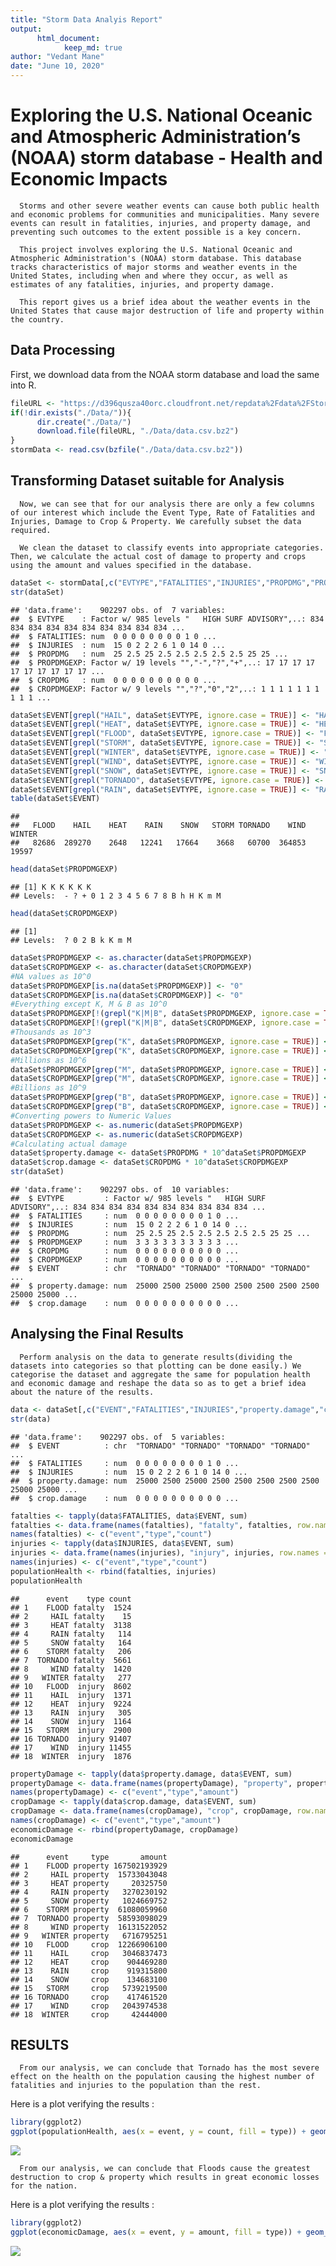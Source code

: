 ```yaml
---
title: "Storm Data Analyis Report"
output:
      html_document:
            keep_md: true
author: "Vedant Mane"
date: "June 10, 2020"
---
```


# Exploring the U.S. National Oceanic and Atmospheric Administration’s (NOAA) storm database - Health and Economic Impacts

      Storms and other severe weather events can cause both public health and economic problems for communities and municipalities. Many severe events can result in fatalities, injuries, and property damage, and preventing such outcomes to the extent possible is a key concern.

      This project involves exploring the U.S. National Oceanic and Atmospheric Administration's (NOAA) storm database. This database tracks characteristics of major storms and weather events in the United States, including when and where they occur, as well as estimates of any fatalities, injuries, and property damage.

      This report gives us a brief idea about the weather events in the United States that cause major destruction of life and property within the country.

## Data Processing

First, we download data from the NOAA storm database and load the same into R. 


```r
fileURL <- "https://d396qusza40orc.cloudfront.net/repdata%2Fdata%2FStormData.csv.bz2"
if(!dir.exists("./Data/")){
      dir.create("./Data/")
      download.file(fileURL, "./Data/data.csv.bz2")
}
stormData <- read.csv(bzfile("./Data/data.csv.bz2"))
```

## Transforming Dataset suitable for Analysis

      Now, we can see that for our analysis there are only a few columns of our interest which include the Event Type, Rate of Fatalities and Injuries, Damage to Crop & Property. We carefully subset the data required.
  
      We clean the dataset to classify events into appropriate categories. Then, we calculate the actual cost of damage to property and crops using the amount and values specified in the database.


```r
dataSet <- stormData[,c("EVTYPE","FATALITIES","INJURIES","PROPDMG","PROPDMGEXP","CROPDMG","CROPDMGEXP")]
str(dataSet)
```

```
## 'data.frame':	902297 obs. of  7 variables:
##  $ EVTYPE    : Factor w/ 985 levels "   HIGH SURF ADVISORY",..: 834 834 834 834 834 834 834 834 834 834 ...
##  $ FATALITIES: num  0 0 0 0 0 0 0 0 1 0 ...
##  $ INJURIES  : num  15 0 2 2 2 6 1 0 14 0 ...
##  $ PROPDMG   : num  25 2.5 25 2.5 2.5 2.5 2.5 2.5 25 25 ...
##  $ PROPDMGEXP: Factor w/ 19 levels "","-","?","+",..: 17 17 17 17 17 17 17 17 17 17 ...
##  $ CROPDMG   : num  0 0 0 0 0 0 0 0 0 0 ...
##  $ CROPDMGEXP: Factor w/ 9 levels "","?","0","2",..: 1 1 1 1 1 1 1 1 1 1 ...
```

```r
dataSet$EVENT[grepl("HAIL", dataSet$EVTYPE, ignore.case = TRUE)] <- "HAIL"
dataSet$EVENT[grepl("HEAT", dataSet$EVTYPE, ignore.case = TRUE)] <- "HEAT"
dataSet$EVENT[grepl("FLOOD", dataSet$EVTYPE, ignore.case = TRUE)] <- "FLOOD"
dataSet$EVENT[grepl("STORM", dataSet$EVTYPE, ignore.case = TRUE)] <- "STORM"
dataSet$EVENT[grepl("WINTER", dataSet$EVTYPE, ignore.case = TRUE)] <- "WINTER"
dataSet$EVENT[grepl("WIND", dataSet$EVTYPE, ignore.case = TRUE)] <- "WIND"
dataSet$EVENT[grepl("SNOW", dataSet$EVTYPE, ignore.case = TRUE)] <- "SNOW"
dataSet$EVENT[grepl("TORNADO", dataSet$EVTYPE, ignore.case = TRUE)] <- "TORNADO"
dataSet$EVENT[grepl("RAIN", dataSet$EVTYPE, ignore.case = TRUE)] <- "RAIN"
table(dataSet$EVENT)
```

```
## 
##   FLOOD    HAIL    HEAT    RAIN    SNOW   STORM TORNADO    WIND  WINTER 
##   82686  289270    2648   12241   17664    3668   60700  364853   19597
```

```r
head(dataSet$PROPDMGEXP)
```

```
## [1] K K K K K K
## Levels:  - ? + 0 1 2 3 4 5 6 7 8 B h H K m M
```

```r
head(dataSet$CROPDMGEXP)
```

```
## [1]      
## Levels:  ? 0 2 B k K m M
```

```r
dataSet$PROPDMGEXP <- as.character(dataSet$PROPDMGEXP)
dataSet$CROPDMGEXP <- as.character(dataSet$CROPDMGEXP)
#NA values as 10^0
dataSet$PROPDMGEXP[is.na(dataSet$PROPDMGEXP)] <- "0"
dataSet$CROPDMGEXP[is.na(dataSet$CROPDMGEXP)] <- "0"
#Everything except K, M & B as 10^0
dataSet$PROPDMGEXP[!(grepl("K|M|B", dataSet$PROPDMGEXP, ignore.case = TRUE))] <- "0"
dataSet$CROPDMGEXP[!(grepl("K|M|B", dataSet$CROPDMGEXP, ignore.case = TRUE))] <- "0"
#Thousands as 10^3
dataSet$PROPDMGEXP[grep("K", dataSet$PROPDMGEXP, ignore.case = TRUE)] <- "3"
dataSet$CROPDMGEXP[grep("K", dataSet$CROPDMGEXP, ignore.case = TRUE)] <- "3"
#Millions as 10^6
dataSet$PROPDMGEXP[grep("M", dataSet$PROPDMGEXP, ignore.case = TRUE)] <- "6"
dataSet$CROPDMGEXP[grep("M", dataSet$CROPDMGEXP, ignore.case = TRUE)] <- "6"
#Billions as 10^9
dataSet$PROPDMGEXP[grep("B", dataSet$PROPDMGEXP, ignore.case = TRUE)] <- "9"
dataSet$CROPDMGEXP[grep("B", dataSet$CROPDMGEXP, ignore.case = TRUE)] <- "9"
#Converting powers to Numeric Values
dataSet$PROPDMGEXP <- as.numeric(dataSet$PROPDMGEXP)
dataSet$CROPDMGEXP <- as.numeric(dataSet$CROPDMGEXP)
#Calculating actual damage
dataSet$property.damage <- dataSet$PROPDMG * 10^dataSet$PROPDMGEXP
dataSet$crop.damage <- dataSet$CROPDMG * 10^dataSet$CROPDMGEXP
str(dataSet)
```

```
## 'data.frame':	902297 obs. of  10 variables:
##  $ EVTYPE         : Factor w/ 985 levels "   HIGH SURF ADVISORY",..: 834 834 834 834 834 834 834 834 834 834 ...
##  $ FATALITIES     : num  0 0 0 0 0 0 0 0 1 0 ...
##  $ INJURIES       : num  15 0 2 2 2 6 1 0 14 0 ...
##  $ PROPDMG        : num  25 2.5 25 2.5 2.5 2.5 2.5 2.5 25 25 ...
##  $ PROPDMGEXP     : num  3 3 3 3 3 3 3 3 3 3 ...
##  $ CROPDMG        : num  0 0 0 0 0 0 0 0 0 0 ...
##  $ CROPDMGEXP     : num  0 0 0 0 0 0 0 0 0 0 ...
##  $ EVENT          : chr  "TORNADO" "TORNADO" "TORNADO" "TORNADO" ...
##  $ property.damage: num  25000 2500 25000 2500 2500 2500 2500 2500 25000 25000 ...
##  $ crop.damage    : num  0 0 0 0 0 0 0 0 0 0 ...
```

## Analysing the Final Results

      Perform analysis on the data to generate results(dividing the datasets into categories so that plotting can be done easily.) We categorise the dataset and aggregate the same for population health and economic damage and reshape the data so as to get a brief idea about the nature of the results. 


```r
data <- dataSet[,c("EVENT","FATALITIES","INJURIES","property.damage","crop.damage")]
str(data)
```

```
## 'data.frame':	902297 obs. of  5 variables:
##  $ EVENT          : chr  "TORNADO" "TORNADO" "TORNADO" "TORNADO" ...
##  $ FATALITIES     : num  0 0 0 0 0 0 0 0 1 0 ...
##  $ INJURIES       : num  15 0 2 2 2 6 1 0 14 0 ...
##  $ property.damage: num  25000 2500 25000 2500 2500 2500 2500 2500 25000 25000 ...
##  $ crop.damage    : num  0 0 0 0 0 0 0 0 0 0 ...
```

```r
fatalties <- tapply(data$FATALITIES, data$EVENT, sum)
fatalties <- data.frame(names(fatalties), "fatalty", fatalties, row.names = NULL)
names(fatalties) <- c("event","type","count")
injuries <- tapply(data$INJURIES, data$EVENT, sum)
injuries <- data.frame(names(injuries), "injury", injuries, row.names = NULL)
names(injuries) <- c("event","type","count")
populationHealth <- rbind(fatalties, injuries)
populationHealth
```

```
##      event    type count
## 1    FLOOD fatalty  1524
## 2     HAIL fatalty    15
## 3     HEAT fatalty  3138
## 4     RAIN fatalty   114
## 5     SNOW fatalty   164
## 6    STORM fatalty   206
## 7  TORNADO fatalty  5661
## 8     WIND fatalty  1420
## 9   WINTER fatalty   277
## 10   FLOOD  injury  8602
## 11    HAIL  injury  1371
## 12    HEAT  injury  9224
## 13    RAIN  injury   305
## 14    SNOW  injury  1164
## 15   STORM  injury  2900
## 16 TORNADO  injury 91407
## 17    WIND  injury 11455
## 18  WINTER  injury  1876
```

```r
propertyDamage <- tapply(data$property.damage, data$EVENT, sum)
propertyDamage <- data.frame(names(propertyDamage), "property", propertyDamage, row.names = NULL)
names(propertyDamage) <- c("event","type","amount")
cropDamage <- tapply(data$crop.damage, data$EVENT, sum)
cropDamage <- data.frame(names(cropDamage), "crop", cropDamage, row.names = NULL)
names(cropDamage) <- c("event","type","amount")
economicDamage <- rbind(propertyDamage, cropDamage)
economicDamage
```

```
##      event     type       amount
## 1    FLOOD property 167502193929
## 2     HAIL property  15733043048
## 3     HEAT property     20325750
## 4     RAIN property   3270230192
## 5     SNOW property   1024669752
## 6    STORM property  61080059960
## 7  TORNADO property  58593098029
## 8     WIND property  16131522052
## 9   WINTER property   6716795251
## 10   FLOOD     crop  12266906100
## 11    HAIL     crop   3046837473
## 12    HEAT     crop    904469280
## 13    RAIN     crop    919315800
## 14    SNOW     crop    134683100
## 15   STORM     crop   5739219500
## 16 TORNADO     crop    417461520
## 17    WIND     crop   2043974538
## 18  WINTER     crop     42444000
```

## RESULTS

      From our analysis, we can conclude that Tornado has the most severe effect on the health on the population causing the highest number of fatalities and injuries to the population than the rest.

Here is a plot verifying the results :


```r
library(ggplot2)
ggplot(populationHealth, aes(x = event, y = count, fill = type)) + geom_bar(stat = "identity") + xlab("Events") + ylab("Population affected") + ggtitle("US Most Harmful Events w.r.t. Population Health")
```

![](stormReport_files/figure-html/resultHealth-1.png)<!-- -->

      From our analysis, we can conclude that Floods cause the greatest destruction to crop & property which results in great economic losses for the nation.

Here is a plot verifying the results :



```r
library(ggplot2)
ggplot(economicDamage, aes(x = event, y = amount, fill = type)) + geom_bar(stat = "identity") + xlab("Events") + ylab("Amount in US Dollars") + ggtitle("US Events causing Greatest Economic Consequences")
```

![](stormReport_files/figure-html/resultDamage-1.png)<!-- -->

